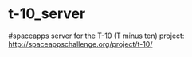 t-10_server
===========

#spaceapps server for the T-10 (T minus ten) project: http://spaceappschallenge.org/project/t-10/